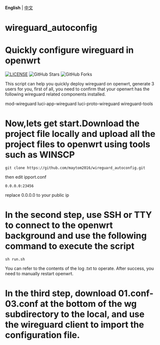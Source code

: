 **English** | [中文](https://github.com/maytom2016/wireguard_autoconfig/blob/main/README.md)
# wireguard_autoconfig
# Quickly configure wireguard in openwrt

[![LICENSE](https://img.shields.io/github/license/mashape/apistatus.svg?style=flat-square&label=LICENSE)](https://github.com/maytom2016/wireguard_autoconfig/blob/master/LICENSE)
![GitHub Stars](https://img.shields.io/github/stars/maytom2016/wireguard_autoconfig.svg?style=flat-square&label=Stars&logo=github)
![GitHub Forks](https://img.shields.io/github/forks/maytom2016/wireguard_autoconfig.svg?style=flat-square&label=Forks&logo=github)

This script can help you quickly deploy wireguard on openwrt, generate 3 users for you, first of all, you need to confirm that your openwrt has the following wireguard related components installed.

mod-wireguard
luci-app-wireguard
luci-proto-wireguard
wireguard-tools

# Now,lets get start.Download the project file locally and upload all the project files to openwrt using tools such as WINSCP

`git clone https://github.com/maytom2016/wireguard_autoconfig.git`

then edit ipport.conf 

`0.0.0.0:23456`

replace 0.0.0.0 to your public ip

# In the second step, use SSH or TTY to connect to the openwrt background and use the following command to execute the script

`sh run.sh`

You can refer to the contents of the log .txt to operate. After success, you need to manually restart openwrt.

# In the third step, download 01.conf-03.conf at the bottom of the wg subdirectory to the local, and use the wireguard client to import the configuration file.
